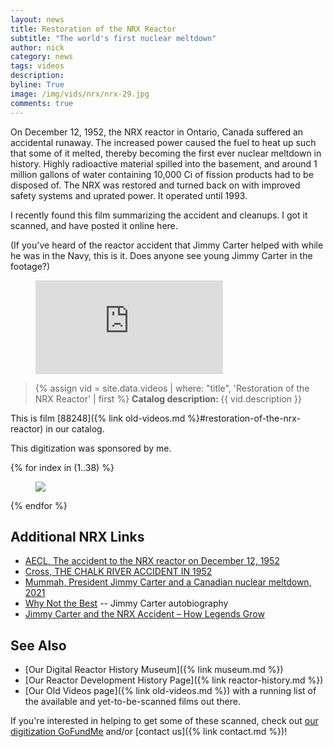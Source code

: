 ```yaml
---
layout: news
title: Restoration of the NRX Reactor
subtitle: "The world's first nuclear meltdown"
author: nick
category: news
tags: videos
description:
byline: True
image: /img/vids/nrx/nrx-29.jpg
comments: true
---
```


<div class="row">
<div class="col-md-8" markdown="1">

On December 12, 1952, the NRX reactor in Ontario, Canada suffered an accidental
runaway. The increased power caused the fuel to heat up such that some of it
melted, thereby becoming the first ever nuclear meltdown in history. Highly
radioactive material spilled into the basement, and around 1 million gallons of
water containing 10,000 Ci of fission products had to be disposed of. The
NRX was restored and turned back on with improved safety systems and uprated power.
It operated until 1993.

I recently found this film summarizing the accident and cleanups. I got it
scanned, and have posted it online here.

(If you've heard of the reactor accident that Jimmy Carter helped with while he
was in the Navy, this is it. Does anyone see young Jimmy Carter in the footage?)

<figure>
<div class="ratio ratio-16x9">
<iframe src="https://www.youtube.com/embed/9wLJUZ3Vhao"
title="Restoration of the NRX Reactor" frameborder="0" allow="accelerometer; autoplay;
clipboard-write; encrypted-media; gyroscope; picture-in-picture; web-share"
allowfullscreen></iframe>
</div>
</figure>

<blockquote class="blockquote">
{% assign vid = site.data.videos | where: "title", 'Restoration of the NRX Reactor' | first %}
<b>Catalog description: </b> {{ vid.description }}
</blockquote>

This is film [88248]({% link old-videos.md %}#restoration-of-the-nrx-reactor) in our
catalog.

This digitization was sponsored by me.

</div>
</div>

<div class="row">
<div class="col-md-12" markdown="1">

<div class="row">
 {% for index in (1..38) %} 
  <div class="col col-3 col-sm-4 col-xs-2 col-md-2 col-lg-2 col-xl-2 p-0">
    <figure class="figure p-0 m-0">
      <a
        href="/img/vids/nrx/nrx-{{index| prepend: '00' | slice: -2, 2 }}.jpg"
      >
        <img
          src="/img/vids/nrx/nrx-{{index | prepend: '00' | slice: -2, 2 }}_sm.jpg"
          class="img-fluid p-0"
        />
      </a>
    </figure>
  </div>
 {% endfor %}
  </div>
</div>
</div>

<div class="row">
<div class="col-md-8" markdown="1">

## Additional NRX Links

- [AECL, The accident to the NRX reactor on December 12, 1952](https://www.osti.gov/biblio/4379334)
- [Cross, THE CHALK RIVER ACCIDENT IN 1952](https://www.nuclearfaq.ca/The_CR_Accident_in_1952_WG_Cross1980.pdf)
- [Mummah, President Jimmy Carter and a Canadian nuclear meltdown, 2021](https://medium.com/generation-atomic/president-jimmy-carter-and-a-canadian-nuclear-meltdown-47c8a5b8989c)
- [Why Not the Best](https://www.goodreads.com/book/show/645520.Why_Not_the_Best_) -- Jimmy Carter autobiography
- [Jimmy Carter and the NRX Accident – How Legends Grow](https://nuclearheritage.com/jimmy-carter-and-the-nrx-accident-how-legends-grow/)

## See Also

- [Our Digital Reactor History Museum]({% link museum.md %})
- [Our Reactor Development History Page]({% link reactor-history.md %})
- [Our Old Videos page]({% link old-videos.md %}) with a running list of the
  available and yet-to-be-scanned films out there.

If you're interested in helping to get some of these scanned, check out [our
digitization
GoFundMe](https://www.gofundme.com/f/the-digitization-of-old-nuclear-energy-videos)
and/or [contact us]({% link contact.md %})!

</div>
</div>
